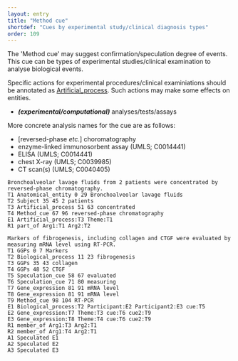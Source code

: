 ```yaml
---
layout: entry
title: "Method cue"
shortdef: "Cues by experimental study/clinical diagnosis types"
order: 109
---
```


The 'Method cue' may suggest confirmation/speculation degree of events.
This cue can be types of experimental studies/clinical examination to analyse biological events. 

Specific actions for experimental procedures/clinical examiniations should be annotated as [Artificial_process](). Such actions may make some effects on entities.

- ***(experimental/computational)*** analyses/tests/assays 

More concrete analysis names for the cue are as follows:

- [reversed-phase *etc.*] choromatography
- enzyme-linked immunosorbent assay (UMLS; C0014441)
- ELISA (UMLS; C0014441)
- chest X-ray (UMLS; C0039985)
- CT scan(s) (UMLS; C0040405)

<!--
- Mutagenesis
-->

~~~ ann
Bronchoalveolar lavage fluids from 2 patients were concentrated by reversed-phase chromatography.
T1 Anatomical_entity 0 29 Bronchoalveolar lavage fluids
T2 Subject 35 45 2 patients
T3 Artificial_process 51 63 concentrated
T4 Method_cue 67 96 reversed-phase chromatography
E1 Artificial_process:T3 Theme:T1
R1 part_of Arg1:T1 Arg2:T2
~~~
~~~ ann
Markers of fibrogenesis, including collagen and CTGF were evaluated by measuring mRNA level using RT-PCR.
T1 GGPs 0 7 Markers
T2 Biological_process 11 23 fibrogenesis
T3 GGPs 35 43 collagen
T4 GGPs 48 52 CTGF
T5 Speculation_cue 58 67 evaluated
T6 Speculation_cue 71 80 measuring
T7 Gene_expression 81 91 mRNA level
T8 Gene_expression 81 91 mRNA level
T9 Method_cue 98 104 RT-PCR
E1 Biological_process:T2 Participant:E2 Participant2:E3 cue:T5
E2 Gene_expression:T7 Theme:T3 cue:T6 cue2:T9
E3 Gene_expression:T8 Theme:T4 cue:T6 cue2:T9
R1 member_of Arg1:T3 Arg2:T1
R2 member_of Arg1:T4 Arg2:T1
A1 Speculated E1
A2 Speculated E2
A3 Speculated E3
~~~
<!--details-->
